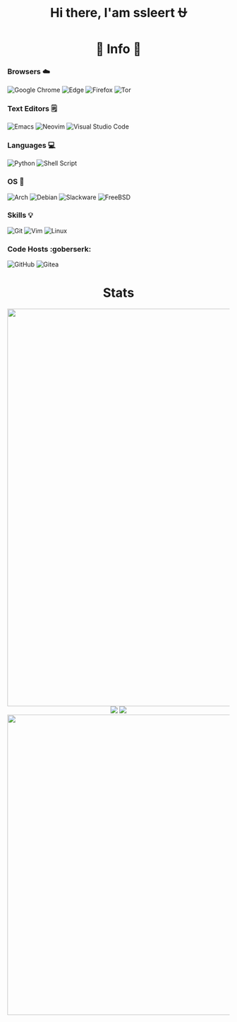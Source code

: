 
<h1 align="center">
  Hi there, I'am ssleert ⛎ </h4>
</h1>
<h1 align="center">
  👾 Info 👾</h4>
</h1>

### Browsers ☁️
![Google Chrome](https://img.shields.io/badge/Google%20Chrome-4285F4?style=for-the-badge&logo=GoogleChrome&logoColor=white) ![Edge](https://img.shields.io/badge/Edge-0078D7?style=for-the-badge&logo=Microsoft-edge&logoColor=white) ![Firefox](https://img.shields.io/badge/Firefox-FF7139?style=for-the-badge&logo=Firefox-Browser&logoColor=white) ![Tor](https://img.shields.io/badge/Tor-7D4698?style=for-the-badge&logo=Tor-Browser&logoColor=white)

### Text Editors 🗒
![Emacs](https://img.shields.io/badge/Emacs-%237F5AB6.svg?&style=for-the-badge&logo=gnu-emacs&logoColor=white) ![Neovim](https://img.shields.io/badge/NeoVim-%2357A143.svg?&style=for-the-badge&logo=neovim&logoColor=white) ![Visual Studio Code](https://img.shields.io/badge/Visual%20Studio%20Code-0078d7.svg?style=for-the-badge&logo=visual-studio-code&logoColor=white)

### Languages 💻
![Python](https://img.shields.io/badge/python-3670A0?style=for-the-badge&logo=python&logoColor=ffdd54) ![Shell Script](https://img.shields.io/badge/shell_script-%23121011.svg?style=for-the-badge&logo=gnu-bash&logoColor=white)

### OS 🐧
![Arch](https://img.shields.io/badge/Arch%20Linux-1793D1?logo=arch-linux&logoColor=fff&style=for-the-badge) ![Debian](https://img.shields.io/badge/Debian-D70A53?style=for-the-badge&logo=debian&logoColor=white) ![Slackware](https://img.shields.io/badge/-Slackware-%231357BD?style=for-the-badge&logo=slackware&logoColor=white) ![FreeBSD](https://img.shields.io/badge/-FreeBSD-%23870000?style=for-the-badge&logo=freebsd&logoColor=white)

### Skills 💡
![Git](https://img.shields.io/badge/git-%23F05033.svg?style=for-the-badge&logo=git&logoColor=white) ![Vim](https://img.shields.io/badge/VIM-%2311AB00.svg?style=for-the-badge&logo=vim&logoColor=white) ![Linux](https://img.shields.io/badge/Linux-FCC624?style=for-the-badge&logo=linux&logoColor=black)

### Code Hosts :goberserk:
![GitHub](https://img.shields.io/badge/github-%23121011.svg?style=for-the-badge&logo=github&logoColor=white) ![Gitea](https://img.shields.io/badge/Gitea-34495E?style=for-the-badge&logo=gitea&logoColor=5D9425)

</h1>
<h1 align="center">
  Stats</h4>
</h1>

<p align="center">
  
  <img src="https://activity-graph.herokuapp.com/graph?username=ssleert&hide_title=true&bg_color=44454d&color=cfeefc&line=80cbc4&point=ffffff&area=false&hide_border=true" width="900"/>
  
  <img src="https://github-profile-summary-cards.vercel.app/api/cards/repos-per-language?username=ssleert&theme=nord_dark"/>
  
  <img src="https://github-profile-summary-cards.vercel.app/api/cards/most-commit-language?username=ssleert&theme=nord_dark" />
  
  <img src="https://github-readme-streak-stats.herokuapp.com/?user=ssleert&theme=onedark" width="680" />
  
</p>
